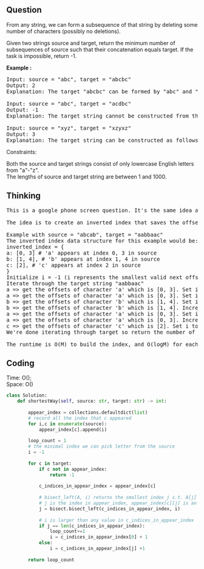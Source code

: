 ## Question
From any string, we can form a subsequence of that string by deleting some number of characters (possibly no deletions).<br>

Given two strings source and target, return the minimum number of subsequences of source such that their concatenation equals target. If the task is impossible, return -1.<br>

**Example :**   
<pre>
Input: source = "abc", target = "abcbc"
Output: 2
Explanation: The target "abcbc" can be formed by "abc" and "bc", which are subsequences of source "abc".

Input: source = "abc", target = "acdbc"
Output: -1
Explanation: The target string cannot be constructed from the subsequences of source string due to the character "d" in target string.

Input: source = "xyz", target = "xzyxz"
Output: 3
Explanation: The target string can be constructed as follows "xz" + "y" + "xz".
</pre>

Constraints:<br>

Both the source and target strings consist of only lowercase English letters from "a"-"z".<br>
The lengths of source and target string are between 1 and 1000.

## Thinking
<pre>
This is a google phone screen question. It's the same idea as 792. Number of Matching Subsequences. I recommend solving that question first.

The idea is to create an inverted index that saves the offsets of where each character occurs in source. The index data structure is represented as a hashmap, where the Key is the character, and the Value is the (sorted) list of offsets where this character appears. To run the algorithm, for each character in target, use the index to get the list of possible offsets for this character. Then search this list for next offset which appears after the offset of the previous character. We can use binary search to efficiently search for the next offset in our index.

Example with source = "abcab", target = "aabbaac"
The inverted index data structure for this example would be:
inverted_index = {
a: [0, 3] # 'a' appears at index 0, 3 in source
b: [1, 4], # 'b' appears at index 1, 4 in source
c: [2], # 'c' appears at index 2 in source
}
Initialize i = -1 (i represents the smallest valid next offset) and loop_cnt = 1 (number of passes through source).
Iterate through the target string "aabbaac"
a => get the offsets of character 'a' which is [0, 3]. Set i to 1.
a => get the offsets of character 'a' which is [0, 3]. Set i to 4.
b => get the offsets of character 'b' which is [1, 4]. Set i to 5.
b => get the offsets of character 'b' which is [1, 4]. Increment loop_cnt to 2, and Set i to 2.
a => get the offsets of character 'a' which is [0, 3]. Set i to 4.
a => get the offsets of character 'a' which is [0, 3]. Increment loop_cnt to 3, and Set i to 1.
c => get the offsets of character 'c' which is [2]. Set i to 3.
We're done iterating through target so return the number of loops (3).

The runtime is O(M) to build the index, and O(logM) for each query. There are N queries, so the total runtime is O(M + N*logM). M is the length of source and N is the length of target. The space complexity is O(M), which is the space needed to store the index.
</pre>

## Coding
Time: O();  </br>
Space: O()
```python
class Solution:
    def shortestWay(self, source: str, target: str) -> int:
        
        appear_index = collections.defaultdict(list)
        # record all the index that c appeared
        for i,c in enumerate(source):
            appear_index[c].append(i)
            
        loop_count = 1
        # the minimal index we can pick letter from the source
        i = -1
        
        for c in target:
            if c not in appear_index:
                return -1
            
            c_indices_in_appear_index = appear_index[c]
            
            # bisect_left(A, i) returns the smallest index j s.t. A[j] >= i. If no such index j exists, it returns len(A).
            # j is the index in appear_index, appear_index[c][j] is an index of source
            j = bisect.bisect_left(c_indices_in_appear_index, i)
            
            # i is larger than any value in c_indices_in_appear_index
            if j == len(c_indices_in_appear_index):
                loop_count+=1
                i = c_indices_in_appear_index[0] + 1
            else:
                i = c_indices_in_appear_index[j] +1
                
        return loop_count
```

